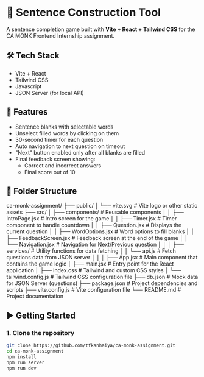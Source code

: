 # 🧠 Sentence Construction Tool

A sentence completion game built with **Vite + React + Tailwind CSS** for the CA MONK Frontend Internship assignment.

## 🛠 Tech Stack

- Vite + React
- Tailwind CSS
- Javascript
- JSON Server (for local API)

## 🚀 Features

- Sentence blanks with selectable words
- Unselect filled words by clicking on them
- 30-second timer for each question
- Auto navigation to next question on timeout
- "Next" button enabled only after all blanks are filled
- Final feedback screen showing:
  - Correct and incorrect answers
  - Final score out of 10

## 📂 Folder Structure

ca-monk-assignment/
├── public/
│   └── vite.svg                # Vite logo or other static assets
├── src/
│   ├── components/             # Reusable components
│   │   ├── IntroPage.jsx       # Intro screen for the game
│   │   ├── Timer.jsx           # Timer component to handle countdown
│   │   ├── Question.jsx        # Displays the current question
│   │   ├── WordOptions.jsx     # Word options to fill blanks
│   │   ├── FeedbackScreen.jsx  # Feedback screen at the end of the game
│   │   └── Navigation.jsx      # Navigation for Next/Previous question
│   │
│   ├── services/               # Utility functions for data fetching
│   │   └── api.js              # Fetch questions data from JSON server
│   │
│   ├── App.jsx                 # Main component that contains the game logic
│   ├── main.jsx                # Entry point for the React application
│   ├── index.css               # Tailwind and custom CSS styles
│   └── tailwind.config.js      # Tailwind CSS configuration file
├── db.json                     # Mock data for JSON Server (questions)
├── package.json                # Project dependencies and scripts
├── vite.config.js              # Vite configuration file
└── README.md                   # Project documentation

## ▶️ Getting Started

### 1. Clone the repository
```bash
git clone https://github.com/tfkanhaiya/ca-monk-assignment.git
cd ca-monk-assignment
npm install
npm run server
npm run dev


